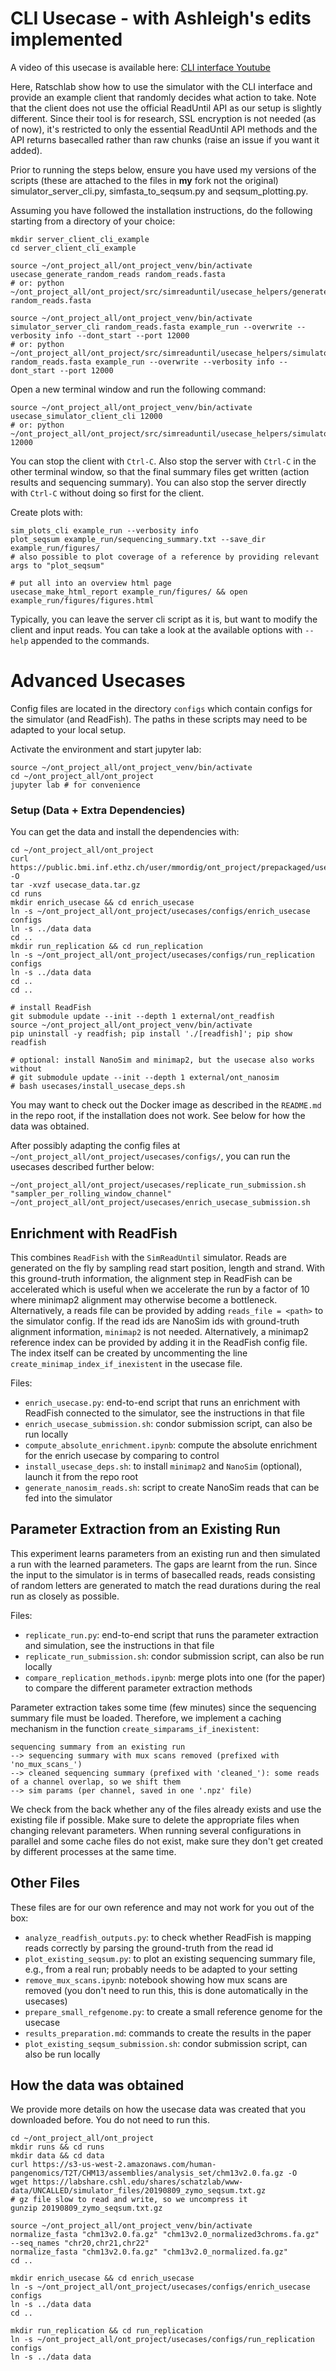 # CLI Usecase - with Ashleigh's edits implemented

A video of this usecase is available here: [CLI interface Youtube](https://youtu.be/8GDTD4Memes)

Here, Ratschlab show how to use the simulator with the CLI interface and provide an example client that randomly decides what action to take. 
Note that the client does not use the official ReadUntil API as our setup is slightly different. Since their tool is for research, SSL encryption is not needed (as of now), it's restricted to only the essential ReadUntil API methods and the API returns basecalled rather than raw chunks (raise an issue if you want it added).

Prior to running the steps below, ensure you have used my versions of the scripts (these are attached to the files in **my** fork not the original) simulator_server_cli.py, simfasta_to_seqsum.py and seqsum_plotting.py. 

Assuming you have followed the installation instructions, do the following starting from a directory of your choice:
```{bash}
mkdir server_client_cli_example
cd server_client_cli_example

source ~/ont_project_all/ont_project_venv/bin/activate
usecase_generate_random_reads random_reads.fasta
# or: python ~/ont_project_all/ont_project/src/simreaduntil/usecase_helpers/generate_random_reads.py random_reads.fasta

source ~/ont_project_all/ont_project_venv/bin/activate
simulator_server_cli random_reads.fasta example_run --overwrite --verbosity info --dont_start --port 12000
# or: python ~/ont_project_all/ont_project/src/simreaduntil/usecase_helpers/simulator_server_cli.py random_reads.fasta example_run --overwrite --verbosity info --dont_start --port 12000
```

Open a new terminal window and run the following command:
```{bash}
source ~/ont_project_all/ont_project_venv/bin/activate
usecase_simulator_client_cli 12000
# or: python ~/ont_project_all/ont_project/src/simreaduntil/usecase_helpers/simulator_client_cli.py 12000
```

You can stop the client with `Ctrl-C`. Also stop the server with `Ctrl-C` in the other terminal window, so that the final summary files get written (action results and sequencing summary).
You can also stop the server directly with `Ctrl-C` without doing so first for the client.

Create plots with:
```{bash}
sim_plots_cli example_run --verbosity info
plot_seqsum example_run/sequencing_summary.txt --save_dir example_run/figures/
# also possible to plot coverage of a reference by providing relevant args to "plot_seqsum"

# put all into an overview html page
usecase_make_html_report example_run/figures/ && open example_run/figures/figures.html
```

Typically, you can leave the server cli script as it is, but want to modify the client and input reads.
You can take a look at the available options with `--help` appended to the commands.

# Advanced Usecases

Config files are located in the directory `configs` which contain configs for the simulator (and ReadFish).
The paths in these scripts may need to be adapted to your local setup.

Activate the environment and start jupyter lab:
```{bash}
source ~/ont_project_all/ont_project_venv/bin/activate
cd ~/ont_project_all/ont_project
jupyter lab # for convenience
```

### Setup (Data + Extra Dependencies)

You can get the data and install the dependencies with:
```{bash}
cd ~/ont_project_all/ont_project
curl https://public.bmi.inf.ethz.ch/user/mmordig/ont_project/prepackaged/usecase_data.tar.gz -O
tar -xvzf usecase_data.tar.gz
cd runs
mkdir enrich_usecase && cd enrich_usecase
ln -s ~/ont_project_all/ont_project/usecases/configs/enrich_usecase configs
ln -s ../data data
cd ..
mkdir run_replication && cd run_replication
ln -s ~/ont_project_all/ont_project/usecases/configs/run_replication configs
ln -s ../data data
cd ..
cd ..

# install ReadFish
git submodule update --init --depth 1 external/ont_readfish
source ~/ont_project_all/ont_project_venv/bin/activate
pip uninstall -y readfish; pip install './[readfish]'; pip show readfish

# optional: install NanoSim and minimap2, but the usecase also works without
# git submodule update --init --depth 1 external/ont_nanosim
# bash usecases/install_usecase_deps.sh
```

You may want to check out the Docker image as described in the `README.md` in the repo root, if the installation does not work.
See below for how the data was obtained.

After possibly adapting the config files at `~/ont_project_all/ont_project/usecases/configs/`, you can run the usecases described further below:
```{bash}
~/ont_project_all/ont_project/usecases/replicate_run_submission.sh "sampler_per_rolling_window_channel"
~/ont_project_all/ont_project/usecases/enrich_usecase_submission.sh
```

## Enrichment with ReadFish

This combines `ReadFish` with the `SimReadUntil` simulator. Reads are generated on the fly by sampling read start position, length and strand. With this ground-truth information, the alignment step in ReadFish can be accelerated which is useful when we accelerate the run by a factor of 10 where minimap2 alignment may otherwise become a bottleneck.
Alternatively, a reads file can be provided by adding `reads_file = <path>` to the simulator config.
If the read ids are NanoSim ids with ground-truth alignment information, `minimap2` is not needed. Alternatively, a minimap2 reference index can be provided by adding it in the ReadFish config file. The index itself can be created by uncommenting the line `create_minimap_index_if_inexistent` in the usecase file.

Files:
- `enrich_usecase.py`: end-to-end script that runs an enrichment with ReadFish connected to the simulator, see the instructions in that file
- `enrich_usecase_submission.sh`: condor submission script, can also be run locally
- `compute_absolute_enrichment.ipynb`: compute the absolute enrichment for the enrich usecase by comparing to control
- `install_usecase_deps.sh`: to install `minimap2` and `NanoSim` (optional), launch it from the repo root
- `generate_nanosim_reads.sh`: script to create NanoSim reads that can be fed into the simulator

## Parameter Extraction from an Existing Run

This experiment learns parameters from an existing run and then simulated a run with the learned parameters.
The gaps are learnt from the run.
Since the input to the simulator is in terms of basecalled reads, reads consisting of random letters are generated to match the read durations during the real run as closely as possible.

Files:
- `replicate_run.py`: end-to-end script that runs the parameter extraction and simulation, see the instructions in that file
- `replicate_run_submission.sh`: condor submission script, can also be run locally
- `compare_replication_methods.ipynb`: merge plots into one (for the paper) to compare the different parameter extraction methods

Parameter extraction takes some time (few minutes) since the sequencing summary file must be loaded. Therefore, we implement a caching mechanism in the function `create_simparams_if_inexistent`:
```{bash}
sequencing summary from an existing run 
--> sequencing summary with mux scans removed (prefixed with 'no_mux_scans_') 
--> cleaned sequencing summary (prefixed with 'cleaned_'): some reads of a channel overlap, so we shift them
--> sim params (per channel, saved in one '.npz' file)
```
We check from the back whether any of the files already exists and use the existing file if possible.
Make sure to delete the appropriate files when changing relevant parameters.
When running several configurations in parallel and some cache files do not exist, make sure they don't get created by different processes at the same time.

## Other Files

These files are for our own reference and may not work for you out of the box:
- `analyze_readfish_outputs.py`: to check whether ReadFish is mapping reads correctly by parsing the ground-truth from the read id
- `plot_existing_seqsum.py`: to plot an existing sequencing summary file, e.g., from a real run; probably needs to be adapted to your setting
- `remove_mux_scans.ipynb`: notebook showing how mux scans are removed (you don't need to run this, this is done automatically in the usecases)
- `prepare_small_refgenome.py`: to create a small reference genome for the usecase
- `results_preparation.md`: commands to create the results in the paper
- `plot_existing_seqsum_submission.sh`: condor submission script, can also be run locally

## How the data was obtained

We provide more details on how the usecase data was created that you downloaded before. You do not need to run this.

```{bash}
cd ~/ont_project_all/ont_project
mkdir runs && cd runs
mkdir data && cd data
curl https://s3-us-west-2.amazonaws.com/human-pangenomics/T2T/CHM13/assemblies/analysis_set/chm13v2.0.fa.gz -O
wget https://labshare.cshl.edu/shares/schatzlab/www-data/UNCALLED/simulator_files/20190809_zymo_seqsum.txt.gz
# gz file slow to read and write, so we uncompress it
gunzip 20190809_zymo_seqsum.txt.gz

source ~/ont_project_all/ont_project_venv/bin/activate
normalize_fasta "chm13v2.0.fa.gz" "chm13v2.0_normalized3chroms.fa.gz" --seq_names "chr20,chr21,chr22"
normalize_fasta "chm13v2.0.fa.gz" "chm13v2.0_normalized.fa.gz"
cd ..

mkdir enrich_usecase && cd enrich_usecase
ln -s ~/ont_project_all/ont_project/usecases/configs/enrich_usecase configs
ln -s ../data data
cd ..

mkdir run_replication && cd run_replication
ln -s ~/ont_project_all/ont_project/usecases/configs/run_replication configs
ln -s ../data data
```
